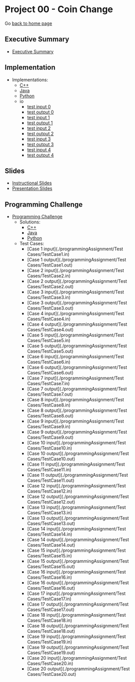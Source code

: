 Project 00 - Coin Change
===============================

Go [back to home page](../../index.html)


<a name="overview"></a>Executive Summary
---------------------------------------

- [Executive Summary](./executiveSummary.pdf)

<a name="overview"></a>Implementation
---------------------------------------

- Implementations:
    - [C++](./Implementations/C++/PST.cpp)
    - [Java](./Implementations/Java/PST.java)
    - [Python](./Implementations/Python/PST.py)
    - io
        - [test input 0](./Implementations/io/sample.in.0)
        - [test output 0](./Implementations/io/sample.out.0)
        - [test input 1](./Implementations/io/sample.in.1)
        - [test output 1](./Implementations/io/sample.out.1)
        - [test input 2](./Implementations/io/sample.in.2)
        - [test output 2](./Implementations/io/sample.out.2)
        - [test input 3](./Implementations/io/sample.in.3)
        - [test output 3](./Implementations/io/sample.out.3)
        - [test input 4](./Implementations/io/sample.in.4)
        - [test output 4](./Implementations/io/sample.out.4)

<a name="overview"></a>Slides
---------------------------------------

- [Instructional Slides](./Slides/persistentSegTrees.pptx)
- [Presentation Slides](./Slides/persistentSegTreesPresentation.pptx)


<a name="overview"></a>Programming Challenge
---------------------------------------

- [Programming Challenge](./programmingAssignment/ProblemStatement.pdf)
    - Solutions:
        - [C++](./programmingAssignment/Solutions/C++/Solution.cpp)
        - [Java](./programmingAssignment/Solutions/Java/Main.java)
        - [Python](./programmingAssignment/Solutions/Python/Solution.py)
    - Test Cases:
        - [Case 1 input](./programmingAssignment/Test Cases/TestCase1.in)
        - [Case 1 output](./programmingAssignment/Test Cases/TestCase1.out)
        - [Case 2 input](./programmingAssignment/Test Cases/TestCase2.in)
        - [Case 2 output](./programmingAssignment/Test Cases/TestCase2.out)
        - [Case 3 input](./programmingAssignment/Test Cases/TestCase3.in)
        - [Case 3 output](./programmingAssignment/Test Cases/TestCase3.out)
        - [Case 4 input](./programmingAssignment/Test Cases/TestCase4.in)
        - [Case 4 output](./programmingAssignment/Test Cases/TestCase4.out)
        - [Case 5 input](./programmingAssignment/Test Cases/TestCase5.in)
        - [Case 5 output](./programmingAssignment/Test Cases/TestCase5.out)
        - [Case 6 input](./programmingAssignment/Test Cases/TestCase6.in)
        - [Case 6 output](./programmingAssignment/Test Cases/TestCase6.out)
        - [Case 7 input](./programmingAssignment/Test Cases/TestCase7.in)
        - [Case 7 output](./programmingAssignment/Test Cases/TestCase7.out)
        - [Case 8 input](./programmingAssignment/Test Cases/TestCase8.in)
        - [Case 8 output](./programmingAssignment/Test Cases/TestCase8.out)
        - [Case 9 input](./programmingAssignment/Test Cases/TestCase9.in)
        - [Case 9 output](./programmingAssignment/Test Cases/TestCase9.out)
        - [Case 10 input](./programmingAssignment/Test Cases/TestCase10.in)
        - [Case 10 output](./programmingAssignment/Test Cases/TestCase10.out)
        - [Case 11 input](./programmingAssignment/Test Cases/TestCase11.in)
        - [Case 11 output](./programmingAssignment/Test Cases/TestCase11.out)
        - [Case 12 input](./programmingAssignment/Test Cases/TestCase12.in)
        - [Case 12 output](./programmingAssignment/Test Cases/TestCase12.out)
        - [Case 13 input](./programmingAssignment/Test Cases/TestCase13.in)
        - [Case 13 output](./programmingAssignment/Test Cases/TestCase13.out)
        - [Case 14 input](./programmingAssignment/Test Cases/TestCase14.in)
        - [Case 14 output](./programmingAssignment/Test Cases/TestCase14.out)
        - [Case 15 input](./programmingAssignment/Test Cases/TestCase15.in)
        - [Case 15 output](./programmingAssignment/Test Cases/TestCase15.out)
        - [Case 16 input](./programmingAssignment/Test Cases/TestCase16.in)
        - [Case 16 output](./programmingAssignment/Test Cases/TestCase16.out)
        - [Case 17 input](./programmingAssignment/Test Cases/TestCase17.in)
        - [Case 17 output](./programmingAssignment/Test Cases/TestCase17.out)
        - [Case 18 input](./programmingAssignment/Test Cases/TestCase18.in)
        - [Case 18 output](./programmingAssignment/Test Cases/TestCase18.out)
        - [Case 19 input](./programmingAssignment/Test Cases/TestCase19.in)
        - [Case 19 output](./programmingAssignment/Test Cases/TestCase19.out)
        - [Case 20 input](./programmingAssignment/Test Cases/TestCase20.in)
        - [Case 20 output](./programmingAssignment/Test Cases/TestCase20.out)
